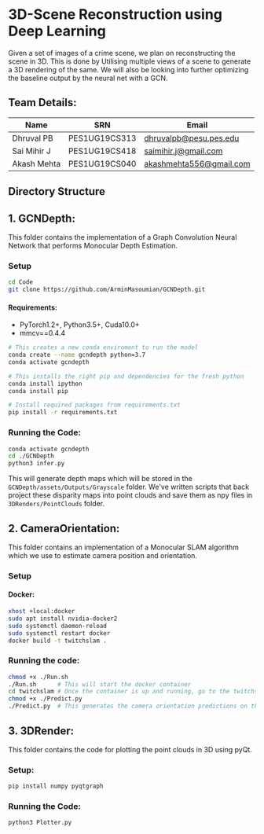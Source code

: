 # 3D-Scene Reconstruction using Deep Learning
Given a set of images of a crime scene, we plan on reconstructing the scene in 3D. This is done by Utilising multiple views of a scene to generate a 3D rendering of the same. We will also be looking into further optimizing the baseline output by the neural net with a GCN.

## Team Details:

| Name        |      SRN      | Email                   |
| ----------- | ------------- | ----------------------  |
| Dhruval PB  | PES1UG19CS313 | dhruvalpb@pesu.pes.edu  |
| Sai Mihir J | PES1UG19CS418 | saimihir.j@gmail.com    |
|Akash Mehta  | PES1UG19CS040 | akashmehta556@gmail.com |
			

## Directory Structure
## 1. GCNDepth: 
This folder contains the implementation of a Graph Convolution Neural Network that performs Monocular Depth Estimation. 
### Setup
```bash
cd Code
git clone https://github.com/ArminMasoumian/GCNDepth.git
```
#### Requirements:
- PyTorch1.2+, Python3.5+, Cuda10.0+
- mmcv==0.4.4

```bash
# This creates a new conda enviroment to run the model
conda create --name gcndepth python=3.7
conda activate gcndepth

# This installs the right pip and dependencies for the fresh python
conda install ipython
conda install pip

# Install required packages from requirements.txt
pip install -r requirements.txt
```

### Running the Code:
```bash
conda activate gcndepth
cd ./GCNDepth
python3 infer.py
```
This will generate depth maps which will be stored in the ```GCNDepth/assets/Outputs/Grayscale``` folder.
We've written scripts that back project these disparity maps into point clouds and save them as npy files in ```3DRenders/PointClouds``` folder.

## 2. CameraOrientation: 
This folder contains an implementation of a Monocular SLAM algorithm which we use to estimate camera position and orientation.

### Setup
#### Docker:
```bash
xhost +local:docker
sudo apt install nvidia-docker2
sudo systemctl daemon-reload
sudo systemctl restart docker
docker build -t twitchslam .
```
### Running the code:
```bash
chmod +x ./Run.sh
./Run.sh      # This will start the docker container
cd twitchslam # Once the container is up and running, go to the twitchslam directory
chmod +x ./Predict.py
./Predict.py  # This generates the camera orientation predictions on the dataset we've used
```

## 3. 3DRender: 
This folder contains the code for plotting the point clouds in 3D using pyQt.
### Setup:
```bash
pip install numpy pyqtgraph
```

### Running the Code:
```bash
python3 Plotter.py
```
